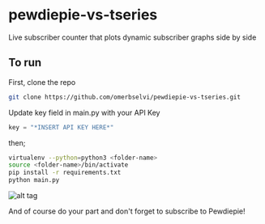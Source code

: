 # pewdiepie-vs-tseries
Live subscriber counter that plots dynamic subscriber graphs side by side

## To run
First, clone the repo
```sh
git clone https://github.com/omerbselvi/pewdiepie-vs-tseries.git
```
Update key field in main.py with your API Key
```python
key = "*INSERT API KEY HERE*"
```
then;
```sh
virtualenv --python=python3 <folder-name>
source <folder-name>/bin/activate
pip install -r requirements.txt
python main.py
```

![alt tag](https://vgy.me/TegU9j.png)


And of course do your part and don't forget to subscribe to Pewdiepie!